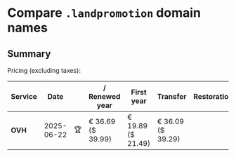 # Compare `.landpromotion` domain names

## Summary

Pricing (excluding taxes):

| Service | Date |  | / Renewed year | First year | Transfer | Restoration |
|--|--|--|--|--|--|--|
| **OVH** | 2025-06-22 | 🏆 | € 36.69<br>($ 39.99) | € 19.89<br>($ 21.49) | € 36.09<br>($ 39.29) |  |
